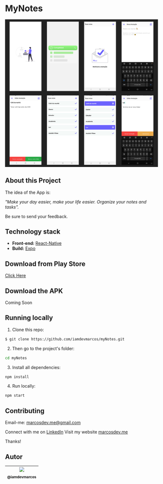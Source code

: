 # MyNotes

<p align="center">
  <a href="https://play.google.com/store/apps/details?id=com.iamdevmarcos.mynotes">
    <img src="./assets/Project.png" width="550">
  </a>
</p>

## About this Project

The idea of the App is:

_"Make your day easier, make your life easier. Organize your notes and tasks"._

Be sure to send your feedback.

## Technology stack

- **Front-end:** [React-Native](https://reactnative.dev/)
- **Build:** [Expo](https://expo.dev/)

## Download from Play Store

[Click Here](https://play.google.com/store/apps/details?id=com.iamdevmarcos.mynotes)

## Download the APK

Coming Soon

## Running locally

1. Clone this repo:

```sh
$ git clone https://github.com/iamdevmarcos/myNotes.git
```

2. Then go to the project's folder:

```sh
cd myNotes
```

3. Install all dependencies:

```sh
npm install
```

4. Run locally:

```sh
npm start
```

## Contributing

Email-me: marcosdev.me@gmail.com

Connect with me on [LinkedIn](https://www.linkedin.com/in/iamdevmarcos/)
Visit my website [marcosdev.me](https://marcosdev.me/)

Thanks!

## Autor

| [<img src="https://avatars.githubusercontent.com/u/92524722?v=4" width=115><br><sub>@iamdevmarcos</sub>](https://github.com/iamdevmarcos) |
| :---------------------------------------------------------------------------------------------------------------------------------------: |

